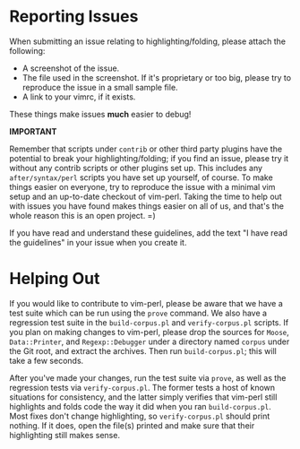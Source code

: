# Reporting Issues

When submitting an issue relating to highlighting/folding, please attach the following:

  - A screenshot of the issue.
  - The file used in the screenshot.  If it's proprietary or too big, please try
    to reproduce the issue in a small sample file.
  - A link to your vimrc, if it exists.

These things make issues **much** easier to debug!

**IMPORTANT**

Remember that scripts under `contrib` or other third party plugins have the potential to
break your highlighting/folding; if you find an issue, please try it without any contrib scripts or
other plugins set up.  This includes any `after/syntax/perl` scripts you have set up yourself, of course.
To make things easier on everyone, try to reproduce the issue with a minimal vim setup and an up-to-date
checkout of vim-perl.  Taking the time to help out with issues you have found makes things easier on all
of us, and that's the whole reason this is an open project. =)

If you have read and understand these guidelines, add the text "I have read the guidelines" in your issue
when you create it.

# Helping Out

If you would like to contribute to vim-perl, please be aware that we have a test suite which can
be run using the `prove` command.  We also have a regression test suite in the `build-corpus.pl`
and `verify-corpus.pl` scripts.  If you plan on making changes to vim-perl, please drop the sources
for `Moose`, `Data::Printer`, and `Regexp::Debugger` under a directory named `corpus` under the
Git root, and extract the archives.  Then run `build-corpus.pl`; this will take a few seconds.

After you've made your changes, run the test suite via `prove`, as well as the regression tests
via `verify-corpus.pl`.  The former tests a host of known situations for consistency, and the
latter simply verifies that vim-perl still highlights and folds code the way it did when you
ran `build-corpus.pl`.  Most fixes don't change highlighting, so `verify-corpus.pl` should print
nothing.  If it does, open the file(s) printed and make sure that their highlighting still makes
sense.
